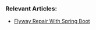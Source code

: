 ### Relevant Articles:
- [Flyway Repair With Spring Boot](http://www.baeldung.com/flyway-repair-with-spring-boot)
